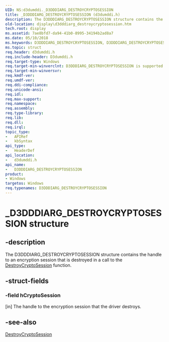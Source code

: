 ```yaml
---
UID: NS:d3dumddi._D3DDDIARG_DESTROYCRYPTOSESSION
title: _D3DDDIARG_DESTROYCRYPTOSESSION (d3dumddi.h)
description: The D3DDDIARG_DESTROYCRYPTOSESSION structure contains the handle to an encryption session that is destroyed in a call to the DestroyCryptoSession function.
old-location: display\d3dddiarg_destroycryptosession.htm
tech.root: display
ms.assetid: 7ae8bfd7-da94-41b0-8995-34194b2ad8a7
ms.date: 05/10/2018
ms.keywords: D3DDDIARG_DESTROYCRYPTOSESSION, D3DDDIARG_DESTROYCRYPTOSESSION structure [Display Devices], UMDisplayDriver_param_Structs_75cddfac-f1d8-4378-bb94-441fff43e224.xml, _D3DDDIARG_DESTROYCRYPTOSESSION, d3dumddi/D3DDDIARG_DESTROYCRYPTOSESSION, display.d3dddiarg_destroycryptosession
ms.topic: struct
req.header: d3dumddi.h
req.include-header: D3dumddi.h
req.target-type: Windows
req.target-min-winverclnt: D3DDDIARG_DESTROYCRYPTOSESSION is supported beginning with the Windows 7 operating system.
req.target-min-winversvr: 
req.kmdf-ver: 
req.umdf-ver: 
req.ddi-compliance: 
req.unicode-ansi: 
req.idl: 
req.max-support: 
req.namespace: 
req.assembly: 
req.type-library: 
req.lib: 
req.dll: 
req.irql: 
topic_type:
-	APIRef
-	kbSyntax
api_type:
-	HeaderDef
api_location:
-	d3dumddi.h
api_name:
-	D3DDDIARG_DESTROYCRYPTOSESSION
product:
- Windows
targetos: Windows
req.typenames: D3DDDIARG_DESTROYCRYPTOSESSION
---
```


# _D3DDDIARG_DESTROYCRYPTOSESSION structure


## -description


The D3DDDIARG_DESTROYCRYPTOSESSION structure contains the handle to an encryption session that is destroyed in a call to the <a href="https://msdn.microsoft.com/library/windows/hardware/hh451632">DestroyCryptoSession</a> function. 


## -struct-fields




### -field hCryptoSession

[in] The handle to the encryption session that the driver destroys.


## -see-also




<a href="https://msdn.microsoft.com/library/windows/hardware/hh451632">DestroyCryptoSession</a>
 

 

